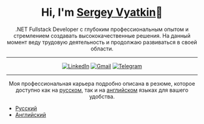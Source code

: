 <h1 align="center">Hi, I'm <a href="https://github.com/causalewe">Sergey Vyatkin</a>👋</h1>

<p align="center">.NET Fullstack Developer с глубоким профессиональным опытом и стремлением создавать высококачественные решения. На данный момент веду трудовую деятельность и продолжаю развиваться в своей области.</p>

---

<div align="center">

[![LinkedIn](https://img.shields.io/badge/LinkedIn-blue)](https://www.linkedin.com/in/sergey-vyatkin-8b4382192) [![Gmail](https://img.shields.io/badge/Gmail-orange)](mailto:ser42rus@gmail.com) [![Telegram](https://img.shields.io/badge/Telegram-33b4e3)](https://t.me/CausalEwe407)

</div>

---

<p align="center">Моя профессиональная карьера подробно описана в резюме, которое доступно как на <a href="resume.ru.md">русском</a>, так и на <a href="resume.en.md">английском</a> языках для вашего удобства.</p>

- [Русский](experience_ru.md)
- [Английский](experience_en.md)
